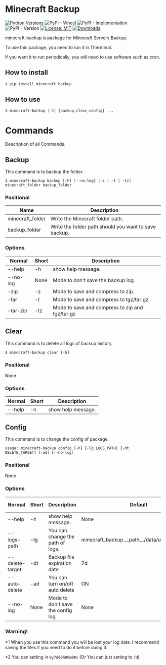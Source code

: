 # Minecraft Backup
[![Python Versions](https://img.shields.io/pypi/pyversions/minecraft-backup.svg)](https://pypi.org/project/minecraft-backup)
![PyPI - Wheel](https://img.shields.io/pypi/wheel/minecraft-backup)
![PyPI - Implementation](https://img.shields.io/pypi/implementation/minecraft-backup)
![PyPI - Version](https://img.shields.io/badge/version-1.0.0-blue)
[![License: MIT](https://img.shields.io/badge/License-MIT-yellow.svg)](https://opensource.org/licenses/MIT)
[![Downloads](https://static.pepy.tech/personalized-badge/minecraft-backup?period=total&units=international_system&left_color=grey&right_color=blue&left_text=Downloads)](https://pepy.tech/project/minecraft-backup)

minecraft-backup is package for Minecraft Servers Backup.

To use this package, you need to run it in Therminal.

If you want it to run periodically, you will need to use software such as cron.

## How to install
```bash
$ pip install miencraft_backup
````

## How to use
```
$ minecraft-backup [-h] {backup,clear,config} ...
```

# Commands

Description of all Commands.

## Backup
This command is to backup the folder.
```
$ minecraft-backup backup [-h] [--no-log] [-z | -t | -tz] minecraft_folder backup_folder
```

### Positional
| Name | Description |
| ---- | ----------- |
| minecraft_folder | Write the Minecraft folder path. |
| backup_folder | Write the folder path should you want to save backup. |

### Options
| Normal | Short | Description |
| ------ | ----- | ------------|
| --help | -h | show help message. |
| --no-log | None | Mode to don't save the backup log. |
| -zip | -z | Mode to save and compress to zip. |
| -tar | -t | Mode to save and compress to tgz/tar.gz |
| -tar-zip | -tz | Mode to save and compress to zip and tgz/tar.gz |

## Clear
This command is to delete all logs of backup history.
```
$ minecraft-backup clear [-h]
```

### Positional
None

### Options
| Normal | Short | Description |
| ------ | ----- | ------------|
| --help | -h | show help message. |

## Config
This command is to change the config of package.
```
usage: minecraft-backup config [-h] [-lg LOGS_PATH] [-dt DELETE_TARGET] [-ad] [--no-log]
```

### Positional
None

### Options
| Normal | Short | Description | Default | Positional arguments |
| ------ | ----- | ------------| ------- | ---------- |
| --help | -h | show help message. | None | None |
| --logs-path | -lg | You can change the path of logs. | minecraft_backup.\_\_path\_\_/data/user_config.json | new log file path \*1 |
| --delete-target | -dt | Backup file expiration date | 7d | expiration date \*2 |
| --auto-delete | -ad | You can turn on/off auto delete | ON | NONE |
| --no-log | None | Mode to don't save the config log | None | None |

### Warning!

\*1 When you use this command you will be lost your log data. I recommend saving the files if you need to do it before doing it.

\*2 You can setting in `0y7d00h00m00s` (Or You can just setting to `7d`)
